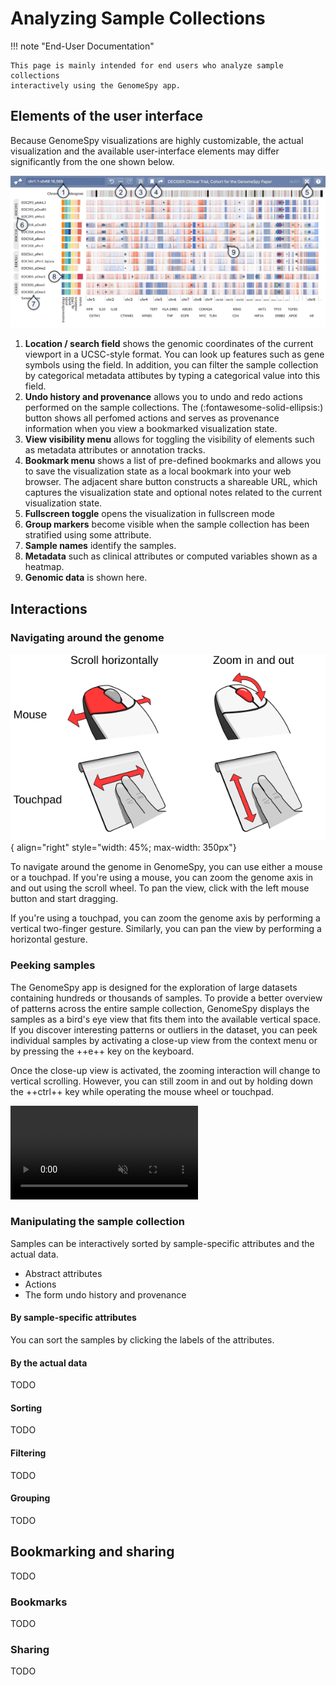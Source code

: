 # Analyzing Sample Collections

!!! note "End-User Documentation"

    This page is mainly intended for end users who analyze sample collections
    interactively using the GenomeSpy app.

## Elements of the user interface

Because GenomeSpy visualizations are highly customizable, the actual
visualization and the available user-interface elements may differ significantly
from the one shown below.

![User interface](../img/app-ui.webp)

1. **Location / search field** shows the genomic coordinates of the current viewport
   in a UCSC-style format. You can look up features such as gene symbols using the
   field. In addition, you can filter the sample collection by categorical
   metadata attibutes by typing a categorical value into this field.
2. **Undo history and provenance** allows you to undo and redo actions performed on the
   sample collections. The (:fontawesome-solid-ellipsis:) button shows
   all perfomed actions and serves as provenance information when you view a bookmarked
   visualization state.
3. **View visibility menu** allows for toggling the visibility of elements such as
   metadata attributes or annotation tracks.
4. **Bookmark menu** shows a list of pre-defined bookmarks and allows you to save
   the visualization state as a local bookmark into your web browser. The adjacent share
   button constructs a shareable URL, which captures the visualization state and optional
   notes related to the current visualization state.
5. **Fullscreen toggle** opens the visualization in fullscreen mode
6. **Group markers** become visible when the sample collection has been stratified
   using some attribute.
7. **Sample names** identify the samples.
8. **Metadata** such as clinical attributes or computed variables shown as a heatmap.
9. **Genomic data** is shown here.

## Interactions

### Navigating around the genome

![Mouse and touchpad](../img/mouse-and-touchpad.svg){ align="right" style="width: 45%; max-width: 350px"}

To navigate around the genome in GenomeSpy, you can use either a mouse or a
touchpad. If you're using a mouse, you can zoom the genome axis in and out using
the scroll wheel. To pan the view, click with the left mouse button and start
dragging.

If you're using a touchpad, you can zoom the genome axis by performing a
vertical two-finger gesture. Similarly, you can pan the view by performing a
horizontal gesture.

### Peeking samples

The GenomeSpy app is designed for the exploration of large datasets containing
hundreds or thousands of samples. To provide a better overview of patterns
across the entire sample collection, GenomeSpy displays the samples as a bird's
eye view that fits them into the available vertical space. If you discover
interesting patterns or outliers in the dataset, you can peek individual samples
by activating a close-up view from the context menu or by pressing the ++e++ key
on the keyboard.

Once the close-up view is activated, the zooming interaction will change to
vertical scrolling. However, you can still zoom in and out by holding down the
++ctrl++ key while operating the mouse wheel or touchpad.

<video autoplay muted controls>
  <source src="../../img/peeking.mp4" type="video/mp4">
</video>

### Manipulating the sample collection

Samples can be interactively sorted by sample-specific attributes and the
actual data.

- Abstract attributes
- Actions
- The form undo history and provenance

#### By sample-specific attributes

You can sort the samples by clicking the labels of the attributes.

#### By the actual data

TODO

#### Sorting

TODO

#### Filtering

TODO

#### Grouping

TODO

## Bookmarking and sharing

TODO

### Bookmarks

TODO

### Sharing

TODO
